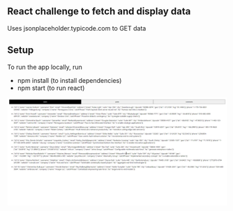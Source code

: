 ## React challenge to fetch and display data
Uses jsonplaceholder.typicode.com to GET data
## Setup
To run the app locally, run
- npm install (to install dependencies)
- npm start (to run react)

![Gif of the app in action.](screenshots/ss01.gif)
